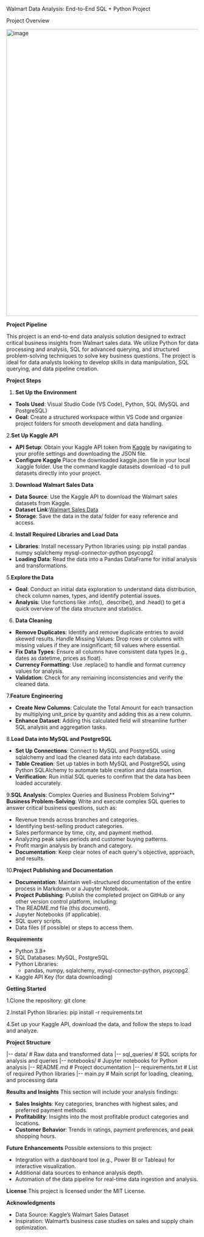 Walmart Data Analysis: End-to-End SQL + Python Project 
<p>Project Overview</p>


<img width="1598" height="753" alt="image" src="https://github.com/user-attachments/assets/91498894-21b5-4d60-960d-4587a432f324" />

**Project Pipeline**

This project is an end-to-end data analysis solution designed to extract critical business insights from Walmart sales data. We utilize Python for data processing and analysis, SQL for advanced querying, and structured problem-solving techniques to solve key business questions. The project is ideal for data analysts looking to develop skills in data manipulation, SQL querying, and data pipeline creation.

**Project Steps**

1. **Set Up the Environment**
- **Tools Used**: Visual Studio Code (VS Code), Python, SQL (MySQL and PostgreSQL)
- **Goal**: Create a structured workspace within VS Code and organize project folders for smooth development and data handling.

2.**Set Up Kaggle API**
- **API Setup**: Obtain your Kaggle API token from <a href="https://www.kaggle.com/">Kaggle</a> by navigating to your profile settings and downloading the JSON file.
- **Configure Kaggle**
Place the downloaded kaggle.json file in your local .kaggle folder.
Use the command kaggle datasets download -d <dataset-path> to pull datasets directly into your project.

3. **Download Walmart Sales Data**
- **Data Source**: Use the Kaggle API to download the Walmart sales datasets from Kaggle.
- **Dataset Link**:<a href="https://www.kaggle.com/datasets/najir0123/walmart-10k-sales-datasets">Walmart Sales Data</a>
- **Storage**: Save the data in the data/ folder for easy reference and access.

4. **Install Required Libraries and Load Data**
- **Libraries**: Install necessary Python libraries using:
   pip install pandas numpy sqlalchemy mysql-connector-python psycopg2
- **Loading Data**: Read the data into a Pandas DataFrame for initial analysis and transformations.

5.**Explore the Data**
- **Goal**: Conduct an initial data exploration to understand data distribution, check column names, types, and identify potential issues.
- **Analysis**: Use functions like .info(), .describe(), and .head() to get a quick overview of the data structure and statistics.

6. **Data Cleaning**
- **Remove Duplicates**: Identify and remove duplicate entries to avoid skewed results.
Handle Missing Values: Drop rows or columns with missing values if they are insignificant; fill values where essential.
- **Fix Data Types**: Ensure all columns have consistent data types (e.g., dates as datetime, prices as float).
- **Currency Formatting**: Use .replace() to handle and format currency values for analysis.
- **Validation**: Check for any remaining inconsistencies and verify the cleaned data.

7.**Feature Engineering**
- **Create New Columns**: Calculate the Total Amount for each transaction by multiplying unit_price by quantity and adding this as a new column.
- **Enhance Dataset**: Adding this calculated field will streamline further SQL analysis and aggregation tasks.

8.**Load Data into MySQL and PostgreSQL**
- **Set Up Connections**: Connect to MySQL and PostgreSQL using sqlalchemy and load the cleaned data into each database.
- **Table Creation**: Set up tables in both MySQL and PostgreSQL using Python SQLAlchemy to automate table creation and data insertion.
- **Verification**: Run initial SQL queries to confirm that the data has been loaded accurately.

9.**SQL Analysis**: Complex Queries and Business Problem Solving**
**Business Problem-Solving**: Write and execute complex SQL queries to answer critical business questions, such as:
- Revenue trends across branches and categories.
- Identifying best-selling product categories.
- Sales performance by time, city, and payment method.
- Analyzing peak sales periods and customer buying patterns.
- Profit margin analysis by branch and category.
- **Documentation**: Keep clear notes of each query's objective, approach, and results.

10.**Project Publishing and Documentation**
- **Documentation**: Maintain well-structured documentation of the entire process in Markdown or a Jupyter Notebook.
- **Project Publishing**: Publish the completed project on GitHub or any other version control platform, including:
- The README.md file (this document).
- Jupyter Notebooks (if applicable).
- SQL query scripts.
- Data files (if possible) or steps to access them.

**Requirements**
- Python 3.8+
- SQL Databases: MySQL, PostgreSQL
- Python Libraries:
  - pandas, numpy, sqlalchemy, mysql-connector-python, psycopg2
- Kaggle API Key (for data downloading)

**Getting Started**

1.Clone the repository:
git clone <repo-url>

2.Install Python libraries:
pip install -r requirements.txt

4.Set up your Kaggle API, download the data, and follow the steps to load and analyze.

**Project Structure**

|-- data/                     # Raw data and transformed data
|-- sql_queries/              # SQL scripts for analysis and queries
|-- notebooks/                # Jupyter notebooks for Python analysis
|-- README.md                 # Project documentation
|-- requirements.txt          # List of required Python libraries
|-- main.py                   # Main script for loading, cleaning, and processing data

**Results and Insights**
This section will include your analysis findings:

- **Sales Insights**: Key categories, branches with highest sales, and preferred payment methods.
- **Profitability**: Insights into the most profitable product categories and locations.
- **Customer Behavior**: Trends in ratings, payment preferences, and peak shopping hours.

**Future Enhancements**
Possible extensions to this project:

- Integration with a dashboard tool (e.g., Power BI or Tableau) for interactive visualization.
- Additional data sources to enhance analysis depth.
- Automation of the data pipeline for real-time data ingestion and analysis.

**License**
This project is licensed under the MIT License.

**Acknowledgments**
- Data Source: Kaggle’s Walmart Sales Dataset
- Inspiration: Walmart’s business case studies on sales and supply chain optimization.
